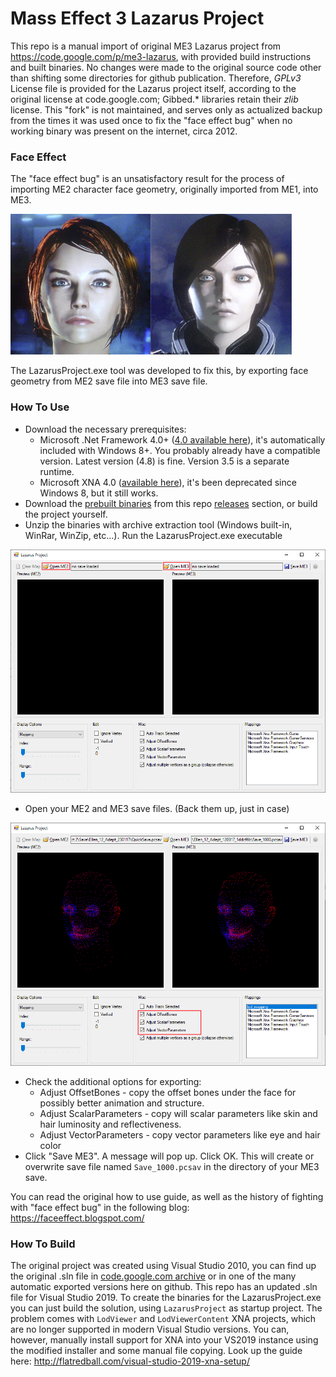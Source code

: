 # Mass Effect 3 Lazarus Project
This repo is a manual import of original ME3 Lazarus project from https://code.google.com/p/me3-lazarus, with provided build instructions and built binaries.
No changes were made to the original source code other than shifting some directories for github publication. Therefore, *GPLv3* License file is provided for the Lazarus project itself, according to the original license at code.google.com; Gibbed.* libraries retain their *zlib* 
license. This "fork" is not maintained, and serves only as actualized backup from the times it was used once to fix the "face effect bug" when no working binary was present on the internet, circa 2012.
### Face Effect
The "face effect bug" is an unsatisfactory result for the process of importing ME2 character face geometry, originally imported from ME1, into ME3.

![FaceEffect import example](img/faceeffect.png "FaceEffect import example")

The LazarusProject.exe tool was developed to fix this, by exporting face geometry from ME2 save file into ME3 save file.

### How To Use

 - Download the necessary prerequisites:
   - Microsoft .Net Framework 4.0+ ([4.0 available here](https://www.microsoft.com/en-us/download/details.aspx?id=17851 "Microsoft .NET Framework 4 (Web Installer)")), it's automatically included with Windows 8+. You probably already have a compatible version. Latest version (4.8) is fine. Version 3.5 is a separate runtime.
   - Microsoft XNA 4.0 ([available here](https://www.microsoft.com/en-us/download/details.aspx?id=20914 "Microsoft XNA Framework Redistributable 4.0")), it's been deprecated since Windows 8, but it still works.
 - Download the [prebuilt binaries](https://github.com/aloraman/ME3-Lazarus/releases/download/v1.0/Binaries.zip) from this repo [releases](https://github.com/aloraman/ME3-Lazarus/releases) section, or build the project yourself.
 - Unzip the binaries with archive extraction tool (Windows built-in, WinRar, WinZip, etc...). Run the LazarusProject.exe executable
 
 ![Select your save files](img/howtouse1.png "Select your save files")

 - Open your ME2 and ME3 save files. (Back them up, just in case)

 ![Adjust exporting parameters](img/howtouse2.png "Adjust exporting parameters")  

 - Check the additional options for exporting:
   - Adjust OffsetBones - copy the offset bones under the face for possibly better animation and structure.
   - Adjust ScalarParameters - copy will scalar parameters like skin and hair luminosity and reflectiveness.
   - Adjust VectorParameters - copy vector parameters like eye and hair color
 - Click "Save ME3". A message will pop up. Click OK. This will create or overwrite save file named `Save_1000.pcsav` in the directory of your ME3 save.

You can read the original how to use guide, as well as the history of fighting with "face effect bug" in the following blog: https://faceeffect.blogspot.com/

### How To Build
The original project was created using Visual Studio 2010, you can find up the original .sln file in [code.google.com archive](https://code.google.com/p/me3-lazarus) or in one of the many automatic exported versions here on github.
This repo has an updated .sln file for Visual Studio 2019. To create the binaries for the LazarusProject.exe you can just build the solution, using `LazarusProject` as startup project. 
The problem comes with `LodViewer` and `LodViewerContent` XNA projects, which are no longer supported in modern Visual Studio versions.
You can, however, manually install support for XNA into your VS2019 instance using the modified installer and some manual file copying. Look up the guide here: http://flatredball.com/visual-studio-2019-xna-setup/ 